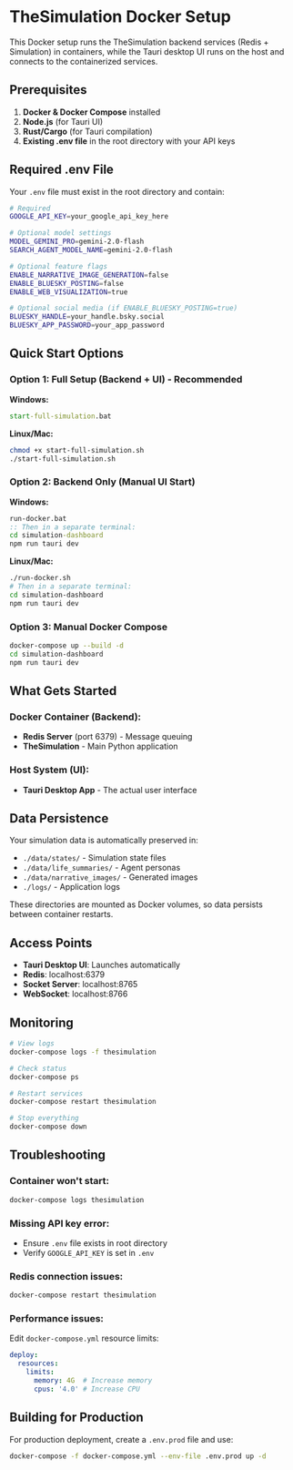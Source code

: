 # TheSimulation Docker Setup

This Docker setup runs the TheSimulation backend services (Redis + Simulation) in containers, while the Tauri desktop UI runs on the host and connects to the containerized services.

## Prerequisites

1. **Docker & Docker Compose** installed
2. **Node.js** (for Tauri UI)
3. **Rust/Cargo** (for Tauri compilation)
4. **Existing .env file** in the root directory with your API keys

## Required .env File

Your `.env` file must exist in the root directory and contain:

```bash
# Required
GOOGLE_API_KEY=your_google_api_key_here

# Optional model settings
MODEL_GEMINI_PRO=gemini-2.0-flash
SEARCH_AGENT_MODEL_NAME=gemini-2.0-flash

# Optional feature flags
ENABLE_NARRATIVE_IMAGE_GENERATION=false
ENABLE_BLUESKY_POSTING=false
ENABLE_WEB_VISUALIZATION=true

# Optional social media (if ENABLE_BLUESKY_POSTING=true)
BLUESKY_HANDLE=your_handle.bsky.social
BLUESKY_APP_PASSWORD=your_app_password
```

## Quick Start Options

### Option 1: Full Setup (Backend + UI) - Recommended

**Windows:**
```cmd
start-full-simulation.bat
```

**Linux/Mac:**
```bash
chmod +x start-full-simulation.sh
./start-full-simulation.sh
```

### Option 2: Backend Only (Manual UI Start)

**Windows:**
```cmd
run-docker.bat
:: Then in a separate terminal:
cd simulation-dashboard
npm run tauri dev
```

**Linux/Mac:**
```bash
./run-docker.sh
# Then in a separate terminal:
cd simulation-dashboard
npm run tauri dev
```

### Option 3: Manual Docker Compose
```bash
docker-compose up --build -d
cd simulation-dashboard
npm run tauri dev
```

## What Gets Started

### Docker Container (Backend):
- **Redis Server** (port 6379) - Message queuing
- **TheSimulation** - Main Python application

### Host System (UI):
- **Tauri Desktop App** - The actual user interface

## Data Persistence

Your simulation data is automatically preserved in:

- `./data/states/` - Simulation state files
- `./data/life_summaries/` - Agent personas
- `./data/narrative_images/` - Generated images
- `./logs/` - Application logs

These directories are mounted as Docker volumes, so data persists between container restarts.

## Access Points

- **Tauri Desktop UI**: Launches automatically
- **Redis**: localhost:6379
- **Socket Server**: localhost:8765
- **WebSocket**: localhost:8766

## Monitoring

```bash
# View logs
docker-compose logs -f thesimulation

# Check status
docker-compose ps

# Restart services
docker-compose restart thesimulation

# Stop everything
docker-compose down
```

## Troubleshooting

### Container won't start:
```bash
docker-compose logs thesimulation
```

### Missing API key error:
- Ensure `.env` file exists in root directory
- Verify `GOOGLE_API_KEY` is set in `.env`

### Redis connection issues:
```bash
docker-compose restart thesimulation
```

### Performance issues:
Edit `docker-compose.yml` resource limits:
```yaml
deploy:
  resources:
    limits:
      memory: 4G  # Increase memory
      cpus: '4.0' # Increase CPU
```

## Building for Production

For production deployment, create a `.env.prod` file and use:

```bash
docker-compose -f docker-compose.yml --env-file .env.prod up -d
```